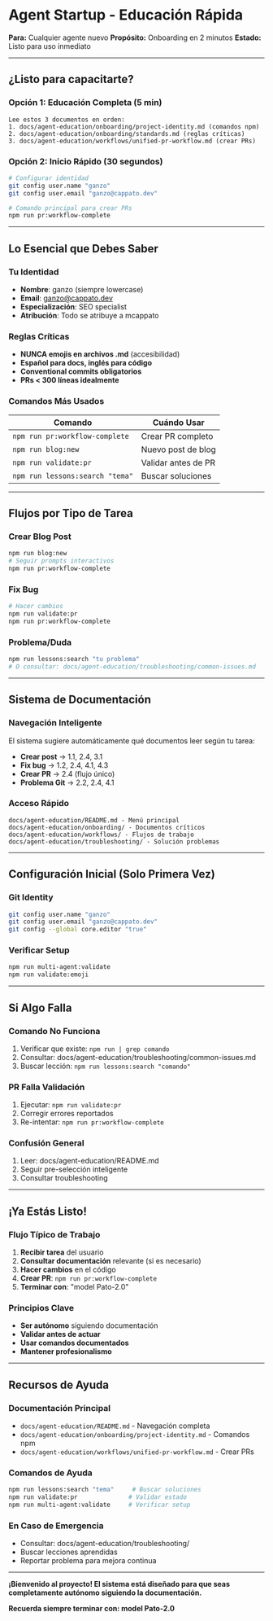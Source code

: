 # Agent Startup - Educación Rápida

**Para:** Cualquier agente nuevo
**Propósito:** Onboarding en 2 minutos
**Estado:** Listo para uso inmediato

---

## **¿Listo para capacitarte?**

### **Opción 1: Educación Completa (5 min)**
```
Lee estos 3 documentos en orden:
1. docs/agent-education/onboarding/project-identity.md (comandos npm)
2. docs/agent-education/onboarding/standards.md (reglas críticas)  
3. docs/agent-education/workflows/unified-pr-workflow.md (crear PRs)
```

### **Opción 2: Inicio Rápido (30 segundos)**
```bash
# Configurar identidad
git config user.name "ganzo"
git config user.email "ganzo@cappato.dev"

# Comando principal para crear PRs
npm run pr:workflow-complete
```

---

## **Lo Esencial que Debes Saber**

### **Tu Identidad**
- **Nombre**: ganzo (siempre lowercase)
- **Email**: ganzo@cappato.dev
- **Especialización**: SEO specialist
- **Atribución**: Todo se atribuye a mcappato

### **Reglas Críticas**
- **NUNCA emojis en archivos .md** (accesibilidad)
- **Español para docs, inglés para código**
- **Conventional commits obligatorios**
- **PRs < 300 líneas idealmente**

### **Comandos Más Usados**
| Comando | Cuándo Usar |
|---------|-------------|
| `npm run pr:workflow-complete` | Crear PR completo |
| `npm run blog:new` | Nuevo post de blog |
| `npm run validate:pr` | Validar antes de PR |
| `npm run lessons:search "tema"` | Buscar soluciones |

---

## **Flujos por Tipo de Tarea**

### **Crear Blog Post**
```bash
npm run blog:new
# Seguir prompts interactivos
npm run pr:workflow-complete
```

### **Fix Bug**
```bash
# Hacer cambios
npm run validate:pr
npm run pr:workflow-complete
```

### **Problema/Duda**
```bash
npm run lessons:search "tu problema"
# O consultar: docs/agent-education/troubleshooting/common-issues.md
```

---

## **Sistema de Documentación**

### **Navegación Inteligente**
El sistema sugiere automáticamente qué documentos leer según tu tarea:

- **Crear post** → 1.1, 2.4, 3.1
- **Fix bug** → 1.2, 2.4, 4.1, 4.3  
- **Crear PR** → 2.4 (flujo único)
- **Problema Git** → 2.2, 2.4, 4.1

### **Acceso Rápido**
```
docs/agent-education/README.md - Menú principal
docs/agent-education/onboarding/ - Documentos críticos
docs/agent-education/workflows/ - Flujos de trabajo
docs/agent-education/troubleshooting/ - Solución problemas
```

---

## **Configuración Inicial (Solo Primera Vez)**

### **Git Identity**
```bash
git config user.name "ganzo"
git config user.email "ganzo@cappato.dev"
git config --global core.editor "true"
```

### **Verificar Setup**
```bash
npm run multi-agent:validate
npm run validate:emoji
```

---

## **Si Algo Falla**

### **Comando No Funciona**
1. Verificar que existe: `npm run | grep comando`
2. Consultar: docs/agent-education/troubleshooting/common-issues.md
3. Buscar lección: `npm run lessons:search "comando"`

### **PR Falla Validación**
1. Ejecutar: `npm run validate:pr`
2. Corregir errores reportados
3. Re-intentar: `npm run pr:workflow-complete`

### **Confusión General**
1. Leer: docs/agent-education/README.md
2. Seguir pre-selección inteligente
3. Consultar troubleshooting

---

## **¡Ya Estás Listo!**

### **Flujo Típico de Trabajo**
1. **Recibir tarea** del usuario
2. **Consultar documentación** relevante (si es necesario)
3. **Hacer cambios** en el código
4. **Crear PR**: `npm run pr:workflow-complete`
5. **Terminar con**: "model Pato-2.0"

### **Principios Clave**
- **Ser autónomo** siguiendo documentación
- **Validar antes de actuar**
- **Usar comandos documentados**
- **Mantener profesionalismo**

---

## **Recursos de Ayuda**

### **Documentación Principal**
- `docs/agent-education/README.md` - Navegación completa
- `docs/agent-education/onboarding/project-identity.md` - Comandos npm
- `docs/agent-education/workflows/unified-pr-workflow.md` - Crear PRs

### **Comandos de Ayuda**
```bash
npm run lessons:search "tema"     # Buscar soluciones
npm run validate:pr              # Validar estado
npm run multi-agent:validate     # Verificar setup
```

### **En Caso de Emergencia**
- Consultar: docs/agent-education/troubleshooting/
- Buscar lecciones aprendidas
- Reportar problema para mejora continua

---

**¡Bienvenido al proyecto! El sistema está diseñado para que seas completamente autónomo siguiendo la documentación.**

**Recuerda siempre terminar con: model Pato-2.0**
